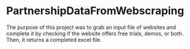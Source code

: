 # PartnershipDataFromWebscraping
 The purpose of this project was to grab an input file of websites and complete it by checking if the website offers free trials, demos, or both. Then, it returns a completed excel file.
